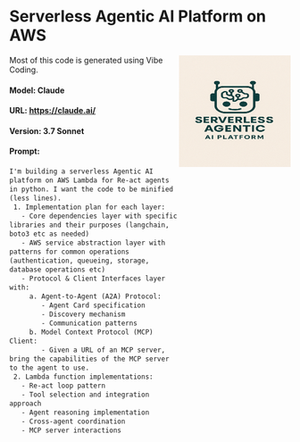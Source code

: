# Serverless Agentic AI Platform on AWS
<img src="logo.png" align="right" width="200" height="200" alt="Logo">

Most of this code is generated using Vibe Coding.
#### **Model:** Claude
#### **URL:** https://claude.ai/

#### **Version:** 3.7 Sonnet
#### **Prompt:**
```
I'm building a serverless Agentic AI platform on AWS Lambda for Re-act agents in python. I want the code to be minified (less lines). 
 1. Implementation plan for each layer:
   - Core dependencies layer with specific libraries and their purposes (langchain, boto3 etc as needed)
   - AWS service abstraction layer with patterns for common operations (authentication, queueing, storage, database operations etc)
   - Protocol & Client Interfaces layer with:
     a. Agent-to-Agent (A2A) Protocol:
        - Agent Card specification
        - Discovery mechanism
        - Communication patterns
     b. Model Context Protocol (MCP) Client:
        - Given a URL of an MCP server, bring the capabilities of the MCP server to the agent to use.
 2. Lambda function implementations:
   - Re-act loop pattern
   - Tool selection and integration approach
   - Agent reasoning implementation
   - Cross-agent coordination
   - MCP server interactions
```


